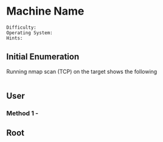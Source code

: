 # Machine Name
```
Difficulty:
Operating System:
Hints:
```
## Initial Enumeration
Running nmap scan (TCP) on the target shows the following
```
```

## User
### Method 1 - 

## Root
